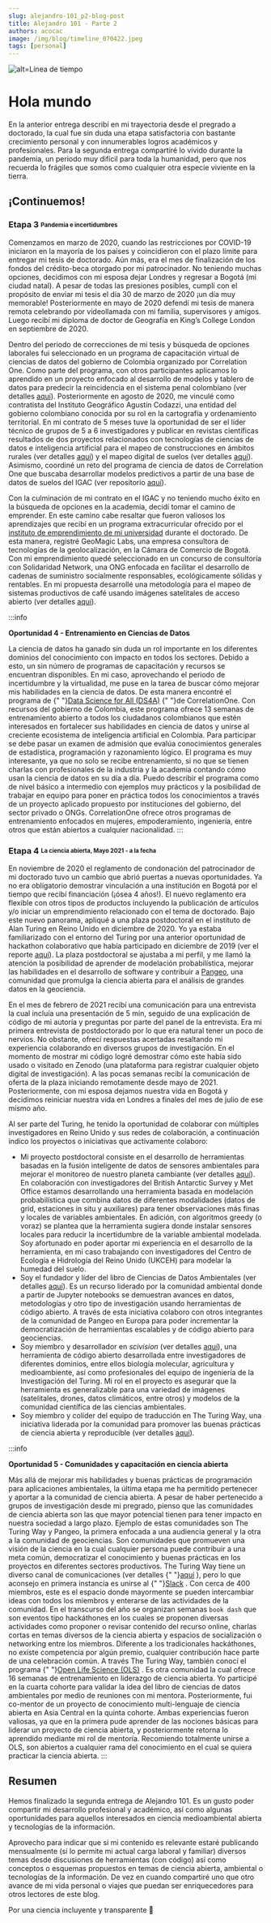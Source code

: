 ```yaml
---
slug: alejandro-101_p2-blog-post
title: Alejandro 101 - Parte 2
authors: acocac
image: /img/blog/timeline_070422.jpeg
tags: [personal]
---
```


![alt=Línea de tiempo](/img/blog/timeline_070422.jpeg)

# Hola mundo

En la anterior entrega describí en mi trayectoria desde el pregrado a doctorado, la cual fue sin duda una etapa satisfactoria con bastante crecimiento personal y con innumerables logros académicos y profesionales.
Para la segunda entrega compartiré lo vivido durante la pandemia, un periodo muy difícil para toda la humanidad, pero que nos recuerda lo frágiles que somos como cualquier otra especie viviente en la tierra.

## ¡Continuemos!

### Etapa 3 <sub><sup>Pandemia e incertidumbres</sup></sub>
Comenzamos en marzo de 2020, cuando las restricciones por COVID-19 iniciaron en la mayoría de los países y coincidieron con el plazo límite para entregar mi tesis de doctorado. 
Aún más, era el mes de finalización de los fondos del crédito-beca otorgado por mi patrocinador. No teniendo muchas opciones, decidimos con mi esposa dejar Londres y regresar a Bogotá (mi ciudad natal). 
A pesar de todas las presiones posibles, cumplí con el propósito de enviar mi tesis el día 30 de marzo de 2020 ¡un día muy memorable! Posteriormente en mayo de 2020 defendí mi tesis de manera remota celebrando por videollamada con mi familia, supervisores y amigos. 
Luego recibí mi diploma de doctor de Geografía en King’s College London en septiembre de 2020.

Dentro del periodo de correcciones de mi tesis y búsqueda de opciones laborales fui seleccionado en un programa de capacitación virtual de ciencias de datos del gobierno de Colombia organizado por Correlation One. 
Como parte del programa, con otros participantes aplicamos lo aprendido en un proyecto enfocado al desarrollo de modelos y tablero de datos para predecir la reincidencia en el sistema penal colombiano (ver detalles [aquí](/projects/#ds4a-recidivism)). 
Posteriormente en agosto de 2020, me vinculé como contratista del Instituto Geográfico Agustín Codazzi, una entidad del gobierno colombiano conocida por su rol en la cartografía y ordenamiento territorial. En mi contrato de 5 meses tuve la oportunidad de ser el líder técnico de grupos de 5 a 6 investigadores y publicar en revistas científicas resultados de dos proyectos relacionados con tecnologías de ciencias de datos e inteligencia artificial para el mapeo de construcciones en ámbitos rurales (ver detalles [aquí](/projects/#igac-ruralbuildings)) y el mapeo digital de suelos (ver detalles [aquí](/projects/#igac-soils)). 
Asimismo, coordiné un reto del programa de ciencia de datos de Correlation One que buscaba desarrollar modelos predictivos a partir de una base de datos de suelos del IGAC (ver repositorio [aquí](https://github.com/DS4A-IGAC-project)).

Con la culminación de mi contrato en el IGAC y no teniendo mucho éxito en la búsqueda de opciones en la academia, decidí tomar el camino de emprender. 
En este camino cabe resaltar que fueron valiosos los aprendizajes que recibí en un programa extracurricular ofrecido por el [instituto de emprendimiento de mi universidad](https://www.kcl.ac.uk/entrepreneurship) durante el doctorado. 
De esta manera, registré GeoMagic Labs, una empresa consultora de tecnologías de la geolocalización, en la Cámara de Comercio de Bogotá. 
Con mi emprendimiento quedé seleccionado en un concurso de consultoría con Solidaridad Network, una ONG enfocada en facilitar el desarrollo de cadenas de suministro socialmente responsables, ecológicamente sólidas y rentables. 
En mi propuesta desarrollé una metodología para el mapeo de sistemas productivos de café usando imágenes satelitales de acceso abierto (ver detalles [aquí](/projects/#solidaridad-cafe)).

:::info

**Oportunidad 4 - Entrenamiento en Ciencias de Datos**

La ciencia de datos ha ganado sin duda un rol importante en los diferentes dominios del conocimiento con impacto en todos los sectores. 
Debido a esto, un sin número de programas de capacitación y recursos se encuentran disponibles. 
En mi caso, aprovechando el periodo de incertidumbre y la virtualidad, me puse en la tarea de buscar cómo mejorar mis habilidades en la ciencia de datos. 
De esta manera encontré el programa de 
{" "}<a href="https://www.correlation-one.com/data-science-for-all-colombia">Data Science for All (DS4A)</a>
{" "}de CorrelationOne. 
Con recursos del gobierno de Colombia, este programa ofrece 13 semanas de entrenamiento abierto a todos los ciudadanos colombianos que estén interesados en fortalecer sus habilidades en ciencia de datos y unirse al creciente ecosistema de inteligencia artificial en Colombia. 
Para participar se debe pasar un examen de admisión que evalúa conocimientos generales de estadística, programación y razonamiento lógico. El programa es muy interesante, ya que no solo se recibe entrenamiento, si no que se tienen charlas con profesionales de la industria y la academia contando cómo usan la ciencia de datos en su día a día. Puedo describir el programa como de nivel básico a intermedio con ejemplos muy prácticos y la posibilidad de trabajar en equipo para poner en práctica todos los conocimientos a través de un proyecto aplicado propuesto por instituciones del gobierno, del sector privado o ONGs. CorrelationOne ofrece otros programas de entrenamiento enfocados en mujeres, empoderamiento, ingeniería, entre otros que están abiertos a cualquier nacionalidad.
:::

### Etapa 4 <sub><sup>La ciencia abierta, Mayo 2021 - a la fecha</sup></sub>
En noviembre de 2020 el reglamento de condonación del patrocinador de mi doctorado tuvo un cambio que abrió puertas a nuevas oportunidades. 
Ya no era obligatorio demostrar vinculación a una institución en Bogotá por el tiempo que recibí financiación (¡ósea 4 años!). 
El nuevo reglamento era flexible con otros tipos de productos incluyendo la publicación de artículos y/o iniciar un emprendimiento relacionado con el tema de doctorado. 
Bajo este nuevo panorama, apliqué a una plaza postdoctoral en el instituto de Alan Turing en Reino Unido en diciembre de 2020. 
Yo ya estaba familiarizado con el entorno del Turing por una anterior oportunidad de hackathon colaborativo que había participado en diciembre de 2019 (ver el reporte [aquí](https://doi.org/10.5281/zenodo.3878457)). 
La plaza postdoctoral se ajustaba a mi perfil, y me llamó la atención la posibilidad de aprender de modelación probabilística, mejorar las habilidades en el desarrollo de software y contribuir a [Pangeo](https://pangeo.io/), una comunidad que promulga la ciencia abierta para el análisis de grandes datos en la geociencia. 

En el mes de febrero de 2021 recibí una comunicación para una entrevista la cual incluía una presentación de 5 min, seguido de una explicación de código de mi autoría y preguntas por parte del panel de la entrevista. 
Era mi primera entrevista de postdoctorado por lo que era natural tener un poco de nervios. 
No obstante, ofrecí respuestas acertadas resaltando mi experiencia colaborando en diversos grupos de investigación. 
En el momento de mostrar mi código logré demostrar cómo este había sido usado o visitado en Zenodo (una plataforma para registrar cualquier objeto digital de investigación). 
A las pocas semanas recibí la comunicación de oferta de la plaza iniciando remotamente desde mayo de 2021. 
Posteriormente, con mi esposa dejamos nuestra vida en Bogotá y decidimos reiniciar nuestra vida en Londres a finales del mes de julio de ese mismo año. 

Al ser parte del Turing, he tenido la oportunidad de colaborar con múltiples investigadores en Reino Unido y sus redes de colaboración, a continuación índico los proyectos o iniciativas que activamente colaboro:

-	Mi proyecto postdoctoral consiste en el desarrollo de herramientas basadas en la fusión inteligente de datos de sensores ambientales para mejorar el monitoreo de nuestro planeta cambiante (ver detalles [aquí](/projects/#turing-envsensors)). En colaboración con investigadores del British Antarctic Survey y Met Office estamos desarrollando una herramienta basada en modelación probabilística que combina datos de diferentes modalidades (datos de grid, estaciones in situ y auxiliares) para tener observaciones más finas y locales de variables ambientales. En adición, con algoritmos greedy (o voraz) se plantea que la herramienta sugiera donde instalar sensores locales para reducir la incertidumbre de la variable ambiental modelada. Soy afortunado en poder aportar mi experiencia en el desarrollo de la herramienta, en mi caso trabajando con investigadores del Centro de Ecología e Hidrología del Reino Unido (UKCEH) para modelar la humedad del suelo.
-	Soy el fundador y líder del libro de Ciencias de Datos Ambientales (ver detalles [aquí](/communities/#envdsbook)). Es un recurso liderado por la comunidad ambiental donde a partir de Jupyter notebooks se demuestran avances en datos, metodologías y otro tipo de investigación usando herramientas de código abierto. A través de esta iniciativa colaboro con otros integrantes de la comunidad de Pangeo en Europa para poder incrementar la democratización de herramientas escalables y de código abierto para geociencias. 
-	Soy miembro y desarrollador en *scivision* (ver detalles [aquí](/projects/#turing-scivision)), una herramienta de código abierto desarrollada entre investigadores de diferentes dominios, entre ellos biología molecular, agricultura y medioambiente, así como profesionales del equipo de ingeniería de la Investigación del Turing. Mi rol en el proyecto es asegurar que la herramienta es generalizable para una variedad de imágenes (satelitales, drones, datos climáticos, entre otros) y modelos de la comunidad científica de las ciencias ambientales.
-	Soy miembro y colíder del equipo de traducción en The Turing Way, una iniciativa liderada por la comunidad para promover las buenas prácticas de ciencia abierta y reproducible (ver detalles [aquí](/communities/#ttw)). 

:::info

**Oportunidad 5 - Comunidades y capacitación en ciencia abierta**

Más allá de mejorar mis habilidades y buenas prácticas de programación para aplicaciones ambientales, la última etapa me ha permitido pertenecer y aportar a la comunidad de ciencia abierta. 
A pesar de haber pertenecido a grupos de investigación desde mi pregrado, pienso que las comunidades de ciencia abierta son las que mayor potencial tienen para tener impacto en nuestra sociedad a largo plazo. 
Ejemplo de estas comunidades son The Turing Way y Pangeo, la primera enfocada a una audiencia general y la otra a la comunidad de geociencias. 
Son comunidades que promueven una visión de la ciencia en la cual cualquier persona puede contribuir a una meta común, democratizar el conocimiento y buenas prácticas en los proyectos en diferentes sectores productivos. 
The Turing Way tiene un diverso canal de comunicaciones (ver detalles 
{" "}<a href="https://hackmd.io/@turingway/demo-intro">aquí</a>
), pero lo que aconsejo en primera instancia es unirse al
{" "}<a href="https://theturingway.slack.com/join/shared_invite/zt-fn608gvb-h_ZSpoA29cCdUwR~TIqpBw#/shared-invite/email">Slack</a>
. Con cerca de 400 miembros, este es el espacio donde mayormente se pueden intercambiar ideas con todos los miembros y enterarse de las actividades de la comunidad. 
En el transcurso del año se organizan semanas `book dash` que son eventos tipo hackáthones en los cuales se proponen diversas actividades como proponer o revisar contenido del recurso online, charlas cortas en temas diversos de la ciencia abierta y espacios de socialización o networking entre los miembros. 
Diferente a los tradicionales hackáthones, no existe competencia por algún premio, cualquier contribución hace parte de una celebración común.
A través The Turing Way, también conocí el programa
{" "}<a href="https://openlifesci.org/">Open Life Science (OLS)</a>
. Es otra comunidad la cual ofrece 16 semanas de entrenamiento en liderazgo de ciencia abierta. 
Yo participé en la cuarta cohorte para validar la idea del libro de ciencias de datos ambientales por medio de reuniones con mi mentora. 
Posteriormente, fui co-mentor de un proyecto de conocimiento multi-lenguaje de ciencia abierta en Asia Central en la quinta cohorte. 
Ambas experiencias fueron valiosas, ya que en la primera pude aprender de las nociones básicas para liderar un proyecto de ciencia abierta, y posteriormente retorna lo aprendido mediante mi rol de mentoría.
Recomiendo totalmente unirse a OLS, son abiertos a cualquier rama del conocimiento en el cual se quiera practicar la ciencia abierta. 
:::


## Resumen

Hemos finalizado la segunda entrega de Alejandro 101. 
Es un gusto poder compartir mi desarrollo profesional y académico, así como algunas oportunidades para aquellos interesados en ciencia medioambiental abierta y tecnologías de la información. 

Aprovecho para indicar que si mi contenido es relevante estaré publicando mensualmente (si lo permite mi actual carga laboral y familiar) diversos temas desde discusiones de herramientas (con código) así como conceptos o esquemas propuestos en temas de ciencia abierta, ambiental o tecnologías de la información. 
De vez en cuando compartiré uno que otro avance de mi vida personal o viajes que puedan ser enriquecedores para otros lectores de este blog.

Por una ciencia incluyente y transparente 🚀

<!--truncate-->